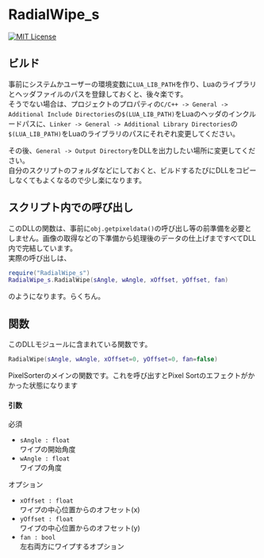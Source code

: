 # RadialWipe_s
[![MIT License](https://img.shields.io/packagist/l/doctrine/orm.svg)](LICENSE)
## ビルド

事前にシステムかユーザーの環境変数に`LUA_LIB_PATH`を作り、Luaのライブラリとヘッダファイルのパスを登録しておくと、後々楽です。  
そうでない場合は、プロジェクトのプロパティの`C/C++ -> General -> Additional Include Directories`の`$(LUA_LIB_PATH)`をLuaのヘッダのインクルードパスに、`Linker -> General -> Additional Library Directories`の`$(LUA_LIB_PATH)`をLuaのライブラリのパスにそれぞれ変更してください。  

その後、`General -> Output Directory`をDLLを出力したい場所に変更してください。  
自分のスクリプトのフォルダなどにしておくと、ビルドするたびにDLLをコピーしなくてもよくなるので少し楽になります。


## スクリプト内での呼び出し
このDLLの関数は、事前に`obj.getpixeldata()`の呼び出し等の前準備を必要としません。画像の取得などの下準備から処理後のデータの仕上げまですべてDLL内で完結しています。  
実際の呼び出しは、
```lua
require("RadialWipe_s")
RadialWipe_s.RadialWipe(sAngle, wAngle, xOffset, yOffset, fan)
```
のようになります。らくちん。


## 関数
このDLLモジュールに含まれている関数です。

```lua
RadialWipe(sAngle, wAngle, xOffset=0, yOffset=0, fan=false)
```
PixelSorterのメインの関数です。これを呼び出すとPixel Sortのエフェクトがかかった状態になります
#### 引数
必須
* `sAngle : float`  
	ワイプの開始角度
* `wAngle : float`  
	ワイプの角度
  
オプション
* `xOffset : float`  
	ワイプの中心位置からのオフセット(x)
* `yOffset : float`  
	ワイプの中心位置からのオフセット(y)
* `fan : bool`  
	左右両方にワイプするオプション